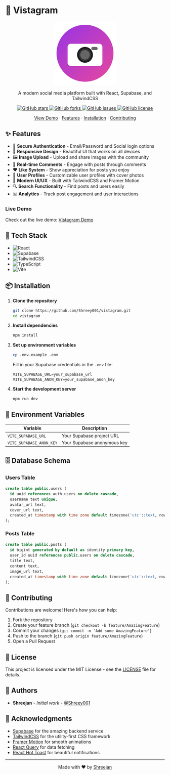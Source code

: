 # 📸 Vistagram

<div align="center">
  <img src="public/vistagram-logo.svg" alt="Vistagram Logo" width="200"/>
  
  <p align="center">
    A modern social media platform built with React, Supabase, and TailwindCSS
  </p>

  <p>
    <a href="https://github.com/yourusername/vistagram/stargazers">
      <img src="https://img.shields.io/github/stars/yourusername/vistagram?style=for-the-badge" alt="GitHub stars"/>
    </a>
    <a href="https://github.com/yourusername/vistagram/network/members">
      <img src="https://img.shields.io/github/forks/yourusername/vistagram?style=for-the-badge" alt="GitHub forks"/>
    </a>
    <a href="https://github.com/yourusername/vistagram/issues">
      <img src="https://img.shields.io/github/issues/yourusername/vistagram?style=for-the-badge" alt="GitHub issues"/>
    </a>
    <a href="https://github.com/yourusername/vistagram/blob/main/LICENSE">
      <img src="https://img.shields.io/github/license/yourusername/vistagram?style=for-the-badge" alt="GitHub license"/>
    </a>
  </p>

  <p>
    <a href="#demo">View Demo</a>
    ·
    <a href="#features">Features</a>
    ·
    <a href="#installation">Installation</a>
    ·
    <a href="#contributing">Contributing</a>
  </p>
</div>

## ✨ Features

- 🔐 **Secure Authentication** - Email/Password and Social login options
- 📱 **Responsive Design** - Beautiful UI that works on all devices
- 🖼️ **Image Upload** - Upload and share images with the community
- 💬 **Real-time Comments** - Engage with posts through comments
- ❤️ **Like System** - Show appreciation for posts you enjoy
- 👤 **User Profiles** - Customizable user profiles with cover photos
- 🎨 **Modern UI/UX** - Built with TailwindCSS and Framer Motion
- 🔍 **Search Functionality** - Find posts and users easily
- 📊 **Analytics** - Track post engagement and user interactions

### Live Demo

Check out the live demo: [Vistagram Demo](https://vistagram.vercel.app)

## 🚀 Tech Stack

- ![React](https://img.shields.io/badge/React-20232A?style=for-the-badge&logo=react&logoColor=61DAFB)
- ![Supabase](https://img.shields.io/badge/Supabase-181818?style=for-the-badge&logo=supabase&logoColor=white)
- ![TailwindCSS](https://img.shields.io/badge/Tailwind_CSS-38B2AC?style=for-the-badge&logo=tailwind-css&logoColor=white)
- ![TypeScript](https://img.shields.io/badge/TypeScript-007ACC?style=for-the-badge&logo=typescript&logoColor=white)
- ![Vite](https://img.shields.io/badge/Vite-646CFF?style=for-the-badge&logo=vite&logoColor=white)

## 📦 Installation

1. **Clone the repository**

   ```bash
   git clone https://github.com/Shreey001/vistagram.git
   cd vistagram
   ```

2. **Install dependencies**

   ```bash
   npm install
   ```

3. **Set up environment variables**

   ```bash
   cp .env.example .env
   ```

   Fill in your Supabase credentials in the `.env` file:

   ```env
   VITE_SUPABASE_URL=your_supabase_url
   VITE_SUPABASE_ANON_KEY=your_supabase_anon_key
   ```

4. **Start the development server**
   ```bash
   npm run dev
   ```

## 📝 Environment Variables

| Variable                 | Description                 |
| ------------------------ | --------------------------- |
| `VITE_SUPABASE_URL`      | Your Supabase project URL   |
| `VITE_SUPABASE_ANON_KEY` | Your Supabase anonymous key |

## 🗄️ Database Schema

### Users Table

```sql
create table public.users (
  id uuid references auth.users on delete cascade,
  username text unique,
  avatar_url text,
  cover_url text,
  created_at timestamp with time zone default timezone('utc'::text, now())
);
```

### Posts Table

```sql
create table public.posts (
  id bigint generated by default as identity primary key,
  user_id uuid references public.users on delete cascade,
  title text,
  content text,
  image_url text,
  created_at timestamp with time zone default timezone('utc'::text, now())
);
```

## 🤝 Contributing

Contributions are welcome! Here's how you can help:

1. Fork the repository
2. Create your feature branch (`git checkout -b feature/AmazingFeature`)
3. Commit your changes (`git commit -m 'Add some AmazingFeature'`)
4. Push to the branch (`git push origin feature/AmazingFeature`)
5. Open a Pull Request

## 📄 License

This project is licensed under the MIT License - see the [LICENSE](LICENSE) file for details.

## 👥 Authors

- **Shreejan** - _Initial work_ - [@Shreey001](https://github.com/Shreey001)

## 🙏 Acknowledgments

- [Supabase](https://supabase.io/) for the amazing backend service
- [TailwindCSS](https://tailwindcss.com/) for the utility-first CSS framework
- [Framer Motion](https://www.framer.com/motion/) for smooth animations
- [React Query](https://react-query.tanstack.com/) for data fetching
- [React Hot Toast](https://react-hot-toast.com/) for beautiful notifications

---

<div align="center">
  Made with ❤️ by <a href="https://github.com/yourusername">Shreejan</a>
</div>
